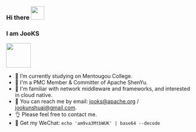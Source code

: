### Hi there <img src="https://raw.githubusercontent.com/iampavangandhi/iampavangandhi/master/gifs/Hi.gif" width="36" height="36"/>

### I am JooKS

<img src="https://img.jooks.cn/img/202301290008413.gif" width="66" height="66"/>

- 🔭 I’m currently studying on Mentougou College.
- 🚀 I'm a PMC Member & Committer of Apache ShenYu.
- 📖 I'm familiar with network middleware and frameworks, and interested in cloud native.
- 💬 You can reach me by email: jooks@apache.org / jookunshuai@gmail.com.
- 👌 Please feel free to contact me.
- 🍏 Get my WeChat: `echo 'am9va3MtbWUK' | base64 --decode`
